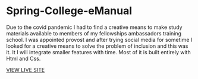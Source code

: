 # Spring-College-eManual
Due to the covid pandemic I had to find a creative means to make study materials available to members of my fellowships ambassadors training school. I was appointed provost and after trying social media for sometime I looked for a creative means to solve the problem of inclusion and this was it. It I will integrate smaller features with time. Most of it is built entirely with Html and Css.

<a href="https://springcollege.netlify.app/"> VIEW LIVE SITE</a>
